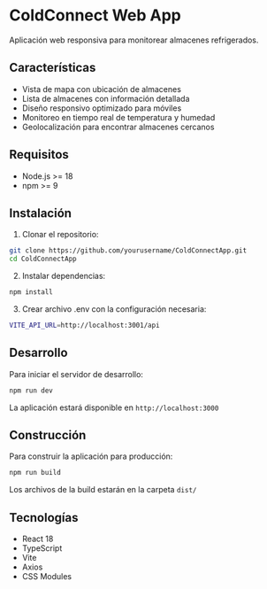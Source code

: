 # ColdConnect Web App

Aplicación web responsiva para monitorear almacenes refrigerados.

## Características

- Vista de mapa con ubicación de almacenes
- Lista de almacenes con información detallada
- Diseño responsivo optimizado para móviles
- Monitoreo en tiempo real de temperatura y humedad
- Geolocalización para encontrar almacenes cercanos

## Requisitos

- Node.js >= 18
- npm >= 9

## Instalación

1. Clonar el repositorio:
```bash
git clone https://github.com/yourusername/ColdConnectApp.git
cd ColdConnectApp
```

2. Instalar dependencias:
```bash
npm install
```

3. Crear archivo .env con la configuración necesaria:
```bash
VITE_API_URL=http://localhost:3001/api
```

## Desarrollo

Para iniciar el servidor de desarrollo:

```bash
npm run dev
```

La aplicación estará disponible en `http://localhost:3000`

## Construcción

Para construir la aplicación para producción:

```bash
npm run build
```

Los archivos de la build estarán en la carpeta `dist/`

## Tecnologías

- React 18
- TypeScript
- Vite
- Axios
- CSS Modules
